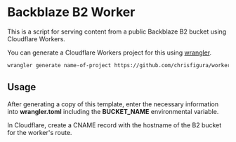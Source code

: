 # Backblaze B2 Worker

This is a script for serving content from a public Backblaze B2 bucket using Cloudflare Workers.

You can generate a Cloudflare Workers project for this using [wrangler](https://developers.cloudflare.com/workers/tooling/wrangler).

```bash
wrangler generate name-of-project https://github.com/chrisfigura/worker-backblaze
```

## Usage

After generating a copy of this template, enter the necessary information into **wrangler.toml** including the **BUCKET_NAME** environmental variable.

In Cloudflare, create a CNAME record with the hostname of the B2 bucket for the worker's route.
